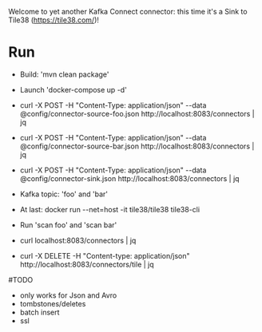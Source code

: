 Welcome to yet another Kafka Connect connector: this time it's a Sink to Tile38 (https://tile38.com/)!

# Run

* Build: 'mvn clean package'
* Launch 'docker-compose up -d'
* curl -X POST -H "Content-Type: application/json" --data @config/connector-source-foo.json http://localhost:8083/connectors | jq
* curl -X POST -H "Content-Type: application/json" --data @config/connector-source-bar.json http://localhost:8083/connectors | jq
* curl -X POST -H "Content-Type: application/json" --data @config/connector-sink.json http://localhost:8083/connectors | jq
* Kafka topic: 'foo' and 'bar'
* At last: docker run --net=host -it tile38/tile38 tile38-cli
* Run 'scan foo' and 'scan bar'

* curl localhost:8083/connectors | jq
* curl -X DELETE -H "Content-type: application/json" http://localhost:8083/connectors/tile | jq

#TODO

* only works for Json and Avro
* tombstones/deletes
* batch insert
* ssl

